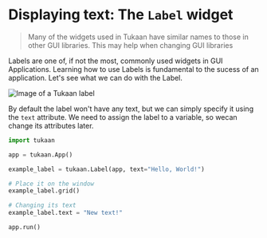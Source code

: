 # Displaying text: The `Label` widget

> Many of the widgets used in Tukaan have similar names to those in other GUI libraries. This may help when changing GUI libraries

Labels are one of, if not the most, commonly used widgets in GUI Applications. Learning how to use Labels is fundamental to the sucess of an application. Let's see what we can do with the Label.

![Image of a Tukaan label](/resources/docs/label.png)

By default the label won't have any text, but we can simply specify it using the `text` attribute. We need to assign the label to a variable, so wecan change its attributes later.
```python
import tukaan

app = tukaan.App()

example_label = tukaan.Label(app, text="Hello, World!")

# Place it on the window
example_label.grid()

# Changing its text
example_label.text = "New text!"

app.run()
```

